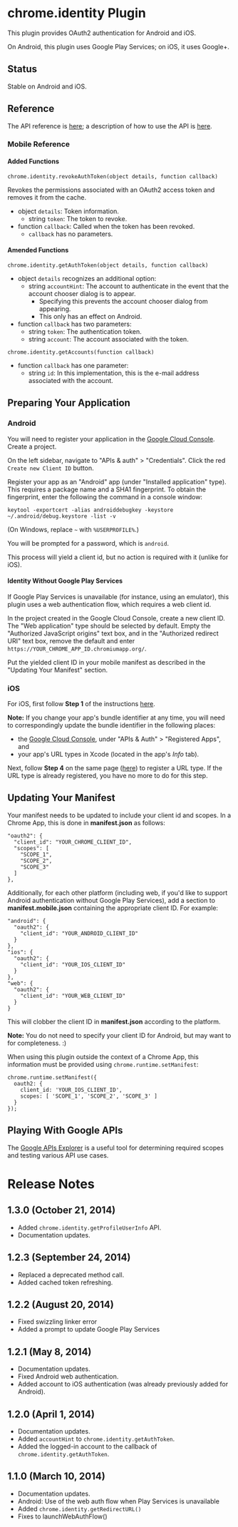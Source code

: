 # chrome.identity Plugin

This plugin provides OAuth2 authentication for Android and iOS.

On Android, this plugin uses Google Play Services; on iOS, it uses Google+.

## Status

Stable on Android and iOS.

## Reference

The API reference is [here](http://developer.chrome.com/apps/identity.html); a description of how to use the API is [here](http://developer.chrome.com/apps/app_identity.html).

### Mobile Reference

#### Added Functions

    chrome.identity.revokeAuthToken(object details, function callback)

Revokes the permissions associated with an OAuth2 access token and removes it from the cache.

* object `details`: Token information.
    * string `token`: The token to revoke.
* function `callback`: Called when the token has been revoked.
    * `callback` has no parameters.

#### Amended Functions

```
chrome.identity.getAuthToken(object details, function callback)
```

* object `details` recognizes an additional option:
    * string `accountHint`: The account to authenticate in the event that the account chooser dialog is to appear.
        * Specifying this prevents the account chooser dialog from appearing.
        * This only has an effect on Android.
* function `callback` has two parameters:
    * string `token`: The authentication token.
    * string `account`: The account associated with the token.

```
chrome.identity.getAccounts(function callback)
```

* function `callback` has one parameter:
    * string `id`: In this implementation, this is the e-mail address associated with the account.

## Preparing Your Application

### Android

You will need to register your application in the [Google Cloud Console](https://console.developers.google.com/).  Create a project.

On the left sidebar, navigate to "APIs & auth" > "Credentials".  Click the red `Create new Client ID` button.

Register your app as an "Android" app (under "Installed application" type).  This requires a package name and a SHA1 fingerprint.  To obtain the fingerprint, enter the following the command in a console window:

    keytool -exportcert -alias androiddebugkey -keystore ~/.android/debug.keystore -list -v

(On Windows, replace `~` with `%USERPROFILE%`.)

You will be prompted for a password, which is `android`.

This process will yield a client id, but no action is required with it (unlike for iOS).

#### Identity Without Google Play Services

If Google Play Services is unavailable (for instance, using an emulator), this plugin uses a web authentication flow, which requires a web client id.

In the project created in the Google Cloud Console, create a new client ID.  The "Web application" type should be selected by default.  Empty the "Authorized JavaScript origins" text box, and in the "Authorized redirect URI" text box, remove the default and enter `https://YOUR_CHROME_APP_ID.chromiumapp.org/`.

Put the yielded client ID in your mobile manifest as described in the "Updating Your Manifest" section.

### iOS

For iOS, first follow **Step 1** of the instructions [here](https://developers.google.com/+/mobile/ios/getting-started#step_1_creating_the_apis_console_project).

**Note:** If you change your app's bundle identifier at any time, you will need to correspondingly update the bundle identifier in the following places:

* the [Google Cloud Console](https://cloud.google.com/console), under "APIs & Auth" > "Registered Apps", and
* your app's URL types in Xcode (located in the app's *Info* tab).

Next, follow **Step 4** on the same page ([here](https://developers.google.com/+/mobile/ios/getting-started#step_4_add_a_url_type)) to register a URL type.  If the URL type is already registered, you have no more to do for this step.

## Updating Your Manifest

Your manifest needs to be updated to include your client id and scopes. In a Chrome App, this is done in **manifest.json** as follows:

    "oauth2": {
      "client_id": "YOUR_CHROME_CLIENT_ID",
      "scopes": [
        "SCOPE_1",
        "SCOPE_2",
        "SCOPE_3"
      ]
    },

Additionally, for each other platform (including web, if you'd like to support Android authentication without Google Play Services), add a section to **manifest.mobile.json** containing the appropriate client ID.  For example:

    "android": {
      "oauth2": {
        "client_id": "YOUR_ANDROID_CLIENT_ID"
      }
    },
    "ios": {
      "oauth2": {
        "client_id": "YOUR_IOS_CLIENT_ID"
      }
    },
    "web": {
      "oauth2": {
        "client_id": "YOUR_WEB_CLIENT_ID"
      }
    }

This will clobber the client ID in **manifest.json** according to the platform.

**Note:** You do not need to specify your client ID for Android, but may want to for completeness. :)

When using this plugin outside the context of a Chrome App, this information must be provided using `chrome.runtime.setManifest`:

    chrome.runtime.setManifest({
      oauth2: {
        client_id: 'YOUR_IOS_CLIENT_ID',
        scopes: [ 'SCOPE_1', 'SCOPE_2', 'SCOPE_3' ]
      }
    });

## Playing With Google APIs

The [Google APIs Explorer](https://developers.google.com/apis-explorer/) is a useful tool for determining required scopes and testing various API use cases.

# Release Notes
## 1.3.0 (October 21, 2014)
- Added `chrome.identity.getProfileUserInfo` API.
- Documentation updates.

## 1.2.3 (September 24, 2014)
- Replaced a deprecated method call.
- Added cached token refreshing.

## 1.2.2 (August 20, 2014)
- Fixed swizzling linker error
- Added a prompt to update Google Play Services

## 1.2.1 (May 8, 2014)
- Documentation updates.
- Fixed Android web authentication.
- Added account to iOS authentication (was already previously added for Android).

## 1.2.0 (April 1, 2014)
- Documentation updates.
- Added `accountHint` to `chrome.identity.getAuthToken`.
- Added the logged-in account to the callback of `chrome.identity.getAuthToken`.

## 1.1.0 (March 10, 2014)
- Documentation updates.
- Android: Use of the web auth flow when Play Services is unavailable
- Added `chrome.identity.getRedirectURL()`
- Fixes to launchWebAuthFlow()


